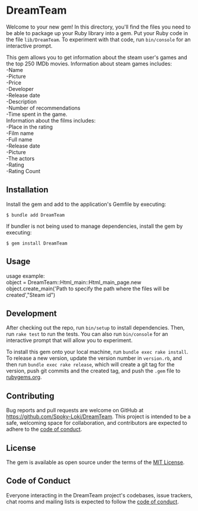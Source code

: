 # DreamTeam

Welcome to your new gem! In this directory, you'll find the files you need to be able to package up your Ruby library into a gem. Put your Ruby code in the file `lib/DreamTeam`. To experiment with that code, run `bin/console` for an interactive prompt.

This gem allows you to get information about the steam user's games and the top 250 IMDb movies.
Information about steam games includes:  
    -Name  
    -Picture  
    -Price  
    -Developer  
    -Release date  
    -Description  
    -Number of recommendations  
    -Time spent in the game.  
Information about the films includes:  
    -Place in the rating  
    -Film name  
    -Full name  
    -Release date  
    -Picture  
    -The actors  
    -Rating  
    -Rating Count  

## Installation

Install the gem and add to the application's Gemfile by executing:

    $ bundle add DreamTeam

If bundler is not being used to manage dependencies, install the gem by executing:

    $ gem install DreamTeam

## Usage

usage example:  
        object = DreamTeam::Html_main::Html_main_page.new  
        object.create_main('Path to specify the path where the files will be created',"Steam id")

## Development

After checking out the repo, run `bin/setup` to install dependencies. Then, run `rake test` to run the tests. You can also run `bin/console` for an interactive prompt that will allow you to experiment.

To install this gem onto your local machine, run `bundle exec rake install`. To release a new version, update the version number in `version.rb`, and then run `bundle exec rake release`, which will create a git tag for the version, push git commits and the created tag, and push the `.gem` file to [rubygems.org](https://rubygems.org).

## Contributing

Bug reports and pull requests are welcome on GitHub at https://github.com/Spoky-Loki/DreamTeam. This project is intended to be a safe, welcoming space for collaboration, and contributors are expected to adhere to the [code of conduct](https://github.com/Spoky-Loki/DreamTeam/blob/master/CODE_OF_CONDUCT.md).

## License

The gem is available as open source under the terms of the [MIT License](https://opensource.org/licenses/MIT).

## Code of Conduct

Everyone interacting in the DreamTeam project's codebases, issue trackers, chat rooms and mailing lists is expected to follow the [code of conduct](https://github.com/Spoky-Loki/DreamTeam/blob/master/CODE_OF_CONDUCT.md).
